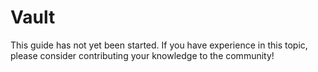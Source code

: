 # Vault

This guide has not yet been started. If you have experience in this topic,
please consider contributing your knowledge to the community!
